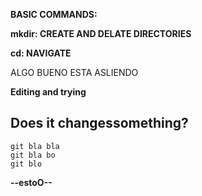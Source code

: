 ﻿**BASIC COMMANDS:**

**mkdir: 	CREATE AND DELATE DIRECTORIES**

**cd: 		NAVIGATE**

ALGO BUENO ESTA ASLIENDO

**Editing and trying**
## Does it changessomething?
```
git bla bla
git bla bo
git blo
```
**--estoO--**
